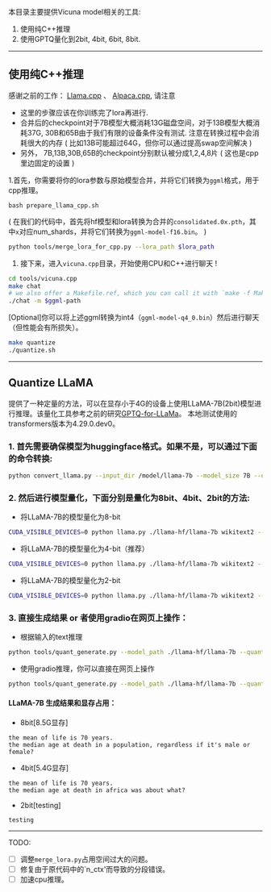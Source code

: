 本目录主要提供Vicuna model相关的工具:
1. 使用纯C++推理
2. 使用GPTQ量化到2bit, 4bit, 6bit, 8bit.
---
## 使用纯C++推理
感谢之前的工作： [Llama.cpp](https://github.com/ggerganov/llama.cpp) 、 [Alpaca.cpp](https://github.com/antimatter15/alpaca.cpp), 请注意

   - 这里的步骤应该在你训练完了lora再进行.
   - 合并后的checkpoint对于7B模型大概消耗13G磁盘空间，对于13B模型大概消耗37G, 30B和65B由于我们有限的设备条件没有测试. 注意在转换过程中会消耗很大的内存 ( 比如13B可能超过64G，但你可以通过提高swap空间解决 )
   - 另外， 7B,13B,30B,65B的checkpoint分别默认被分成1,2,4,8片 ( 这也是cpp里边固定的设置 )

1.首先，你需要将你的lora参数与原始模型合并，并将它们转换为`ggml`格式，用于cpp推理。
```
bash prepare_llama_cpp.sh
```
 ( 在我们的代码中，首先将hf模型和lora转换为合并的`consolidated.0x.pth`，其中`x`对应num_shards，并将它们转换为`ggml-model-f16.bin`。 )
```bash 
python tools/merge_lora_for_cpp.py --lora_path $lora_path
```

1. 接下来，进入`vicuna.cpp`目录，开始使用CPU和C++进行聊天 !
```bash
cd tools/vicuna.cpp
make chat 
# we also offer a Makefile.ref, which you can call it with `make -f Makefile.ref `
./chat -m $ggml-path

```
[Optional]你可以将上述ggml转换为int4（`ggml-model-q4_0.bin`）然后进行聊天（但性能会有所损失）。
```bash
make quantize
./quantize.sh
```

---
## Quantize LLaMA
提供了一种定量的方法，可以在显存小于4G的设备上使用LLaMA-7B(2bit)模型进行推理。该量化工具参考之前的研究[GPTQ-for-LLaMa](https://github.com/qwopqwop200/GPTQ-for-LLaMa)。
本地测试使用的transformers版本为4.29.0.dev0。
### 1. 首先需要确保模型为huggingface格式。如果不是，可以通过下面的命令转换:
```bash 
python convert_llama.py --input_dir /model/llama-7b --model_size 7B --output_dir ./llama-hf
```
### 2. 然后进行模型量化，下面分别是量化为8bit、4bit、2bit的方法:
- 将LLaMA-7B的模型量化为8-bit
```bash
CUDA_VISIBLE_DEVICES=0 python llama.py ./llama-hf/llama-7b wikitext2 --wbits 8 --true-sequential --act-order --groupsize 128 --save llama7b-8bit-128g.pt
```

- 将LLaMA-7B的模型量化为4-bit（推荐）
```bash
CUDA_VISIBLE_DEVICES=0 python llama.py ./llama-hf/llama-7b wikitext2 --wbits 4 --true-sequential --act-order --groupsize 128 --save llama7b-4bit-128g.pt
```

- 将LLaMA-7B的模型量化为2-bit
```bash
CUDA_VISIBLE_DEVICES=0 python llama.py ./llama-hf/llama-7b wikitext2 --wbits 2 --true-sequential --act-order --groupsize 128 --save llama7b-2bit-128g.pt
```
### 3. 直接生成结果 or 者使用gradio在网页上操作：
- 根据输入的text推理
```bash
python tools/quant_generate.py --model_path ./llama-hf/llama-7b --quant_path llama7b-4bit-128g.pt --wbits 4 --groupsize 128 --text "the mean of life is"
```
- 使用gradio推理，你可以直接在网页上操作
```bash
python tools/quant_generate.py --model_path ./llama-hf/llama-7b --quant_path llama7b-4bit-128g.pt --wbits 4 --groupsize 128 --gradio
```

#### LLaMA-7B 生成结果和显存占用：
- 8bit[8.5G显存]
```text
the mean of life is 70 years.
the median age at death in a population, regardless if it's male or female?
```
- 4bit[5.4G显存]
```text
the mean of life is 70 years.
the median age at death in africa was about what?
```
- 2bit[testing]
```text
testing
```
---


TODO:
- [ ] 调整`merge_lora.py`占用空间过大的问题。
- [ ] 修复由于原代码中的`n_ctx'而导致的分段错误。
- [ ] 加速cpu推理。